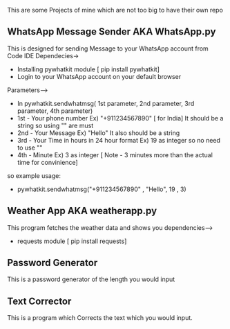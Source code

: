 This are some Projects of mine which are not too big to have their own repo 

WhatsApp Message Sender AKA WhatsApp.py
-

This is designed for sending Message to your WhatsApp account from Code IDE
Dependecies->
- Installing pywhatkit module [ pip install pywhatkit]
- Login to your WhatsApp account on your default browser


Parameters-->
- In pywhatkit.sendwhatmsg( 1st parameter, 2nd parameter, 3rd parameter, 4th parameter)
- 1st - Your phone number Ex) "+911234567890" [ for India] It should be a string so using "" are must
- 2nd - Your Message Ex) "Hello" It also should be a string
- 3rd - Your Time in hours in 24 hour format Ex) 19 as integer so no need to use ""
- 4th - Minute Ex) 3 as integer [ Note - 3 minutes more than the actual time for convinience]

so example usage:
- pywhatkit.sendwhatmsg("+911234567890" , "Hello", 19 , 3)

Weather App AKA weatherapp.py
-
This program fetches the weather data and shows you 
dependencies-->
- requests module [ pip install requests]

Password Generator 
-

This is a password generator of the length you would input

Text Corrector
- 

This is a program which Corrects the text which you would input.

